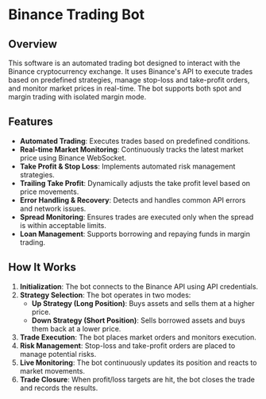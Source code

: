 # Binance Trading Bot

## Overview
This software is an automated trading bot designed to interact with the Binance cryptocurrency exchange. It uses Binance's API to execute trades based on predefined strategies, manage stop-loss and take-profit orders, and monitor market prices in real-time. The bot supports both spot and margin trading with isolated margin mode.

## Features
- **Automated Trading**: Executes trades based on predefined conditions.
- **Real-time Market Monitoring**: Continuously tracks the latest market price using Binance WebSocket.
- **Take Profit & Stop Loss**: Implements automated risk management strategies.
- **Trailing Take Profit**: Dynamically adjusts the take profit level based on price movements.
- **Error Handling & Recovery**: Detects and handles common API errors and network issues.
- **Spread Monitoring**: Ensures trades are executed only when the spread is within acceptable limits.
- **Loan Management**: Supports borrowing and repaying funds in margin trading.

## How It Works
1. **Initialization**: The bot connects to the Binance API using API credentials.
2. **Strategy Selection**: The bot operates in two modes:
   - **Up Strategy (Long Position)**: Buys assets and sells them at a higher price.
   - **Down Strategy (Short Position)**: Sells borrowed assets and buys them back at a lower price.
3. **Trade Execution**: The bot places market orders and monitors execution.
4. **Risk Management**: Stop-loss and take-profit orders are placed to manage potential risks.
5. **Live Monitoring**: The bot continuously updates its position and reacts to market movements.
6. **Trade Closure**: When profit/loss targets are hit, the bot closes the trade and records the results.


